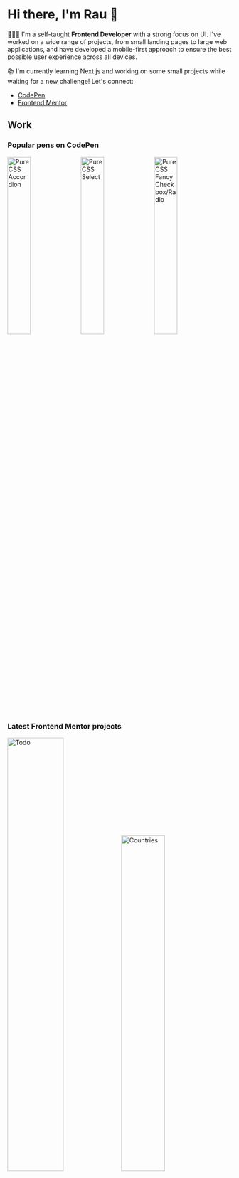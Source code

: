 # Hi there, I'm Rau 👋
🧑🏻‍💻 I'm a self-taught **Frontend Developer**  with a strong focus on UI. I've worked on a wide range of projects, from small landing pages to large web applications, and have developed a mobile-first approach to ensure the best possible user experience across all devices.

📚 I'm currently learning Next.js and working on some small projects while waiting for a new challenge! Let's connect:
- [CodePen](https://codepen.io/raubaca)
- [Frontend Mentor](https://www.frontendmentor.io/profile/raubaca)

## Work
### Popular pens on CodePen
[<img src="https://shots.codepen.io/username/pen/PZzpVe-512.webp?version=1556664758" alt="Pure CSS Accordion" width="32%">](https://codepen.io/raubaca/pen/PZzpVe) [<img src="https://shots.codepen.io/username/pen/VejpQP-512.webp?version=1628299856" alt="Pure CSS Select" width="32%">](https://codepen.io/raubaca/pen/VejpQP) [<img src="https://shots.codepen.io/username/pen/ONzBxP-512.webp?version=1654811128" alt="Pure CSS Fancy Checkbox/Radio" width="32%">](https://codepen.io/raubaca/pen/ONzBxP)

### Latest Frontend Mentor projects
[<img src="https://res.cloudinary.com/dz209s6jk/image/upload/f_auto,q_auto,w_475/Screenshots/udmteetyzwijztwby29s.jpg" alt="Todo" width="50%">](https://www.frontendmentor.io/solutions/todo-react-hooks-context-NanEFqGBv0)
[<img src="https://res.cloudinary.com/dz209s6jk/image/upload/f_auto,q_auto,w_475/Screenshots/vucf6kyaontdahlzxxwp.jpg" alt="Countries" width="44%">](https://www.frontendmentor.io/solutions/rest-countries-api-with-color-theme-switcher-react-router-1jRsPccHw0)

<!--
**raubaca/raubaca** is a ✨ _special_ ✨ repository because its `README.md` (this file) appears on your GitHub profile.

Here are some ideas to get you started:

- 🔭 I’m currently working on ...
- 🌱 I’m currently learning ...
- 👯 I’m looking to collaborate on ...
- 🤔 I’m looking for help with ...
- 💬 Ask me about ...
- 📫 How to reach me: ...
- 😄 Pronouns: ...
- ⚡ Fun fact: ...
-->

